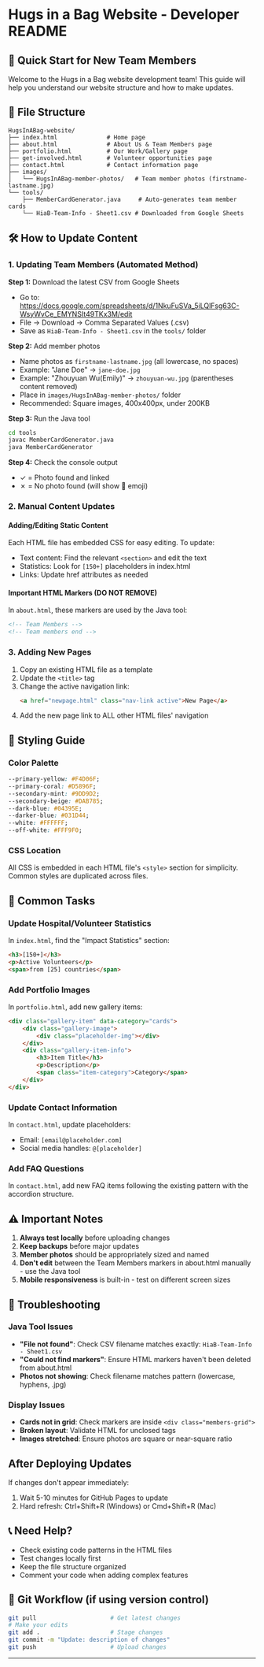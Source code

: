 # Hugs in a Bag Website - Developer README

## 🚀 Quick Start for New Team Members

Welcome to the Hugs in a Bag website development team! This guide will help you understand our website structure and how to make updates.

## 📁 File Structure

```
HugsInABag-website/
├── index.html              # Home page
├── about.html              # About Us & Team Members page
├── portfolio.html          # Our Work/Gallery page
├── get-involved.html       # Volunteer opportunities page
├── contact.html            # Contact information page
├── images/
│   └── HugsInABag-member-photos/   # Team member photos (firstname-lastname.jpg)
└── tools/
    ├── MemberCardGenerator.java     # Auto-generates team member cards
    └── HiaB-Team-Info - Sheet1.csv # Downloaded from Google Sheets
```

## 🛠️ How to Update Content

### 1. Updating Team Members (Automated Method)

**Step 1:** Download the latest CSV from Google Sheets
- Go to: https://docs.google.com/spreadsheets/d/1NkuFuSVa_5iLQlFsg63C-WsyWvCe_EMYNSIt49TKx3M/edit
- File → Download → Comma Separated Values (.csv)
- Save as `HiaB-Team-Info - Sheet1.csv` in the `tools/` folder

**Step 2:** Add member photos
- Name photos as `firstname-lastname.jpg` (all lowercase, no spaces)
- Example: "Jane Doe" → `jane-doe.jpg`
- Example: "Zhouyuan Wu(Emily)" → `zhouyuan-wu.jpg` (parentheses content removed)
- Place in `images/HugsInABag-member-photos/` folder
- Recommended: Square images, 400x400px, under 200KB

**Step 3:** Run the Java tool
```bash
cd tools
javac MemberCardGenerator.java
java MemberCardGenerator
```

**Step 4:** Check the console output
- ✓ = Photo found and linked
- ✗ = No photo found (will show 👤 emoji)

### 2. Manual Content Updates

#### Adding/Editing Static Content
Each HTML file has embedded CSS for easy editing. To update:
- Text content: Find the relevant `<section>` and edit the text
- Statistics: Look for `[150+]` placeholders in index.html
- Links: Update href attributes as needed

#### Important HTML Markers (DO NOT REMOVE)
In `about.html`, these markers are used by the Java tool:
```html
<!-- Team Members -->
<!-- Team members end -->
```

### 3. Adding New Pages

1. Copy an existing HTML file as a template
2. Update the `<title>` tag
3. Change the active navigation link:
   ```html
   <a href="newpage.html" class="nav-link active">New Page</a>
   ```
4. Add the new page link to ALL other HTML files' navigation

## 🎨 Styling Guide

### Color Palette
```css
--primary-yellow: #F4D06F;
--primary-coral: #D5896F;
--secondary-mint: #9DD9D2;
--secondary-beige: #DAB785;
--dark-blue: #04395E;
--darker-blue: #031D44;
--white: #FFFFFF;
--off-white: #FFF9F0;
```

### CSS Location
All CSS is embedded in each HTML file's `<style>` section for simplicity. Common styles are duplicated across files.

## 📝 Common Tasks

### Update Hospital/Volunteer Statistics
In `index.html`, find the "Impact Statistics" section:
```html
<h3>[150+]</h3>
<p>Active Volunteers</p>
<span>from [25] countries</span>
```

### Add Portfolio Images
In `portfolio.html`, add new gallery items:
```html
<div class="gallery-item" data-category="cards">
    <div class="gallery-image">
        <div class="placeholder-img"></div>
    </div>
    <div class="gallery-item-info">
        <h3>Item Title</h3>
        <p>Description</p>
        <span class="item-category">Category</span>
    </div>
</div>
```

### Update Contact Information
In `contact.html`, update placeholders:
- Email: `[email@placeholder.com]`
- Social media handles: `@[placeholder]`

### Add FAQ Questions
In `contact.html`, add new FAQ items following the existing pattern with the accordion structure.

## ⚠️ Important Notes

1. **Always test locally** before uploading changes
2. **Keep backups** before major updates
3. **Member photos** should be appropriately sized and named
4. **Don't edit** between the Team Members markers in about.html manually - use the Java tool
5. **Mobile responsiveness** is built-in - test on different screen sizes

## 🐛 Troubleshooting

### Java Tool Issues
- **"File not found"**: Check CSV filename matches exactly: `HiaB-Team-Info - Sheet1.csv`
- **"Could not find markers"**: Ensure HTML markers haven't been deleted from about.html
- **Photos not showing**: Check filename matches pattern (lowercase, hyphens, .jpg)

### Display Issues
- **Cards not in grid**: Check markers are inside `<div class="members-grid">`
- **Broken layout**: Validate HTML for unclosed tags
- **Images stretched**: Ensure photos are square or near-square ratio

## After Deploying Updates
If changes don't appear immediately:
1. Wait 5-10 minutes for GitHub Pages to update
2. Hard refresh: Ctrl+Shift+R (Windows) or Cmd+Shift+R (Mac)

## 📞 Need Help?

- Check existing code patterns in the HTML files
- Test changes locally first
- Keep the file structure organized
- Comment your code when adding complex features

## 🔄 Git Workflow (if using version control)

```bash
git pull                     # Get latest changes
# Make your edits
git add .                    # Stage changes
git commit -m "Update: description of changes"
git push                     # Upload changes
```

---